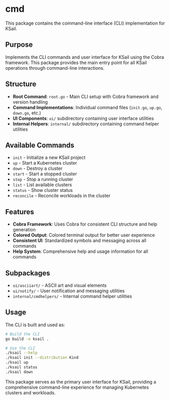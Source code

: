# cmd

This package contains the command-line interface (CLI) implementation for KSail.

## Purpose

Implements the CLI commands and user interface for KSail using the Cobra framework. This package provides the main entry point for all KSail operations through command-line interactions.

## Structure

- **Root Command**: `root.go` - Main CLI setup with Cobra framework and version handling
- **Command Implementations**: Individual command files (`init.go`, `up.go`, `down.go`, etc.)
- **UI Components**: `ui/` subdirectory containing user interface utilities
- **Internal Helpers**: `internal/` subdirectory containing command helper utilities

## Available Commands

- `init` - Initialize a new KSail project
- `up` - Start a Kubernetes cluster  
- `down` - Destroy a cluster
- `start` - Start a stopped cluster
- `stop` - Stop a running cluster
- `list` - List available clusters
- `status` - Show cluster status
- `reconcile` - Reconcile workloads in the cluster

## Features

- **Cobra Framework**: Uses Cobra for consistent CLI structure and help generation
- **Colored Output**: Colored terminal output for better user experience
- **Consistent UI**: Standardized symbols and messaging across all commands
- **Help System**: Comprehensive help and usage information for all commands

## Subpackages

- `ui/asciiart/` - ASCII art and visual elements
- `ui/notify/` - User notification and messaging utilities
- `internal/cmdhelpers/` - Internal command helper utilities

## Usage

The CLI is built and used as:

```bash
# Build the CLI
go build -o ksail .

# Use the CLI
./ksail --help
./ksail init --distribution Kind
./ksail up
./ksail status
./ksail down
```

This package serves as the primary user interface for KSail, providing a comprehensive command-line experience for managing Kubernetes clusters and workloads.